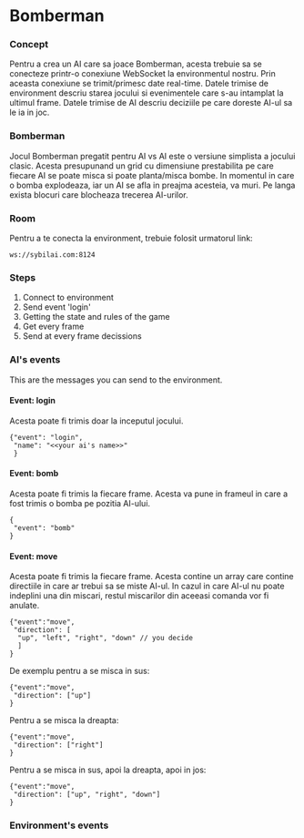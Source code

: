 Bomberman
=============

### Concept
Pentru a crea un AI care sa joace Bomberman, acesta trebuie sa se conecteze printr-o conexiune WebSocket la environmentul nostru.
Prin aceasta conexiune se trimit/primesc date real-time. Datele trimise de environment descriu starea jocului si evenimentele care s-au intamplat
la ultimul frame. Datele trimise de AI descriu deciziile pe care doreste AI-ul sa le ia in joc.

### Bomberman
Jocul Bomberman pregatit pentru AI vs AI este o versiune simplista a jocului clasic. Acesta presupunand un grid cu dimensiune prestabilita pe care
fiecare AI se poate misca si poate planta/misca bombe. In momentul in care o bomba explodeaza, iar un AI se afla in preajma acesteia, va muri.
Pe langa exista blocuri care blocheaza trecerea AI-urilor.

### Room
Pentru a te conecta la environment, trebuie folosit urmatorul link:
```
ws://sybilai.com:8124
```

### Steps
1. Connect to environment
2. Send event 'login'
3. Getting the state and rules of the game
4. Get every frame
5. Send at every frame decissions

### AI's events
This are the messages you can send to the environment.

#### Event: login
Acesta poate fi trimis doar la inceputul jocului.
```
{"event": "login",
 "name": "<<your ai's name>>"
 }
```

#### Event: bomb
Acesta poate fi trimis la fiecare frame. Acesta va pune in frameul in care a fost trimis o bomba pe pozitia AI-ului.
```
{
 "event": "bomb"
}
```


#### Event: move
Acesta poate fi trimis la fiecare frame. Acesta contine un array care contine directiile in care ar trebui sa se miste AI-ul.
In cazul in care AI-ul nu poate indeplini una din miscari, restul miscarilor din aceeasi comanda vor fi anulate.
```
{"event":"move", 
 "direction": [
  "up", "left", "right", "down" // you decide
  ]
}
```

De exemplu pentru a se misca in sus:
```
{"event":"move", 
 "direction": ["up"]
}
```

Pentru a se misca la dreapta:
```
{"event":"move",
 "direction": ["right"]
}
```

Pentru a se misca in sus, apoi la dreapta, apoi in jos:
```
{"event":"move",
 "direction": ["up", "right", "down"]
}
```

### Environment's events
